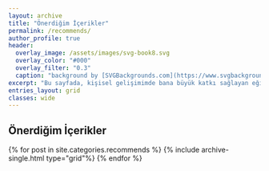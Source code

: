 ```yaml
---
layout: archive
title: "Önerdiğim İçerikler"
permalink: /recommends/
author_profile: true
header:
  overlay_image: /assets/images/svg-book8.svg
  overlay_color: "#000"
  overlay_filter: "0.3"
  caption: "background by [SVGBackgrounds.com](https://www.svgbackgrounds.com/)"
excerpt: "Bu sayfada, kişisel gelişimimde bana büyük katkı sağlayan eğitmenleri, kişileri, içerikleri, ve izlediğim teknik videolardan beğendiklerimi sizlerle paylaşmaya çalışacağım. Kendim için aldığım bu notların size de faydalı olması dileği ile..."
entries_layout: grid
classes: wide
---
```


<h2>Önerdiğim İçerikler</h2>
{% for post in site.categories.recommends %}
  {% include archive-single.html type="grid"%}
{% endfor %}

<!-- type="grid" ekleyince post'lara thumnail ekleniyor. Bak: https://github.com/mmistakes/minimal-mistakes/issues/892 -->
